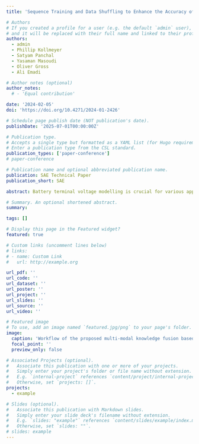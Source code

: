 ```yaml
---
title: 'Sequence Training and Data Shuffling to Enhance the Accuracy of Recurrent Neural Network Based Battery Voltage Models'

# Authors
# If you created a profile for a user (e.g. the default `admin` user), write the username (folder name) here
# and it will be replaced with their full name and linked to their profile.
authors:
  - admin
  - Phillip Kollmeyer
  - Satyam Panchal
  - Yasaman Masoudi
  - Oliver Gross
  - Ali Emadi

# Author notes (optional)
author_notes:
  # - 'Equal contribution'

date: '2024-02-05'
doi: 'https://doi.org/10.4271/2024-01-2426'

# Schedule page publish date (NOT publication's date).
publishDate: '2025-07-01T00:00:00Z'

# Publication type.
# Accepts a single type but formatted as a YAML list (for Hugo requirements).
# Enter a publication type from the CSL standard.
publication_types: ['paper-conference']
# paper-conference

# Publication name and optional abbreviated publication name.
publication: SAE Technical Paper
publication_short: SAE

abstract: Battery terminal voltage modelling is crucial for various applications, including electric vehicles, renewable energy systems, and portable electronics. Terminal voltage models are used to determine how a battery will respond under load and can be used to calculate run-time, power capability, and heat generation and as a component of state estimation approaches, such as for state of charge. Previous studies have shown better voltage modelling accuracy for long short-term memory (LSTM) recurrent neural networks than other traditional methods (e.g., equivalent circuit and electrochemical models). This study presents two new approaches – sequence training and data shuffling – to improve LSTM battery voltage models further, making them an even better candidate for the high-accuracy modelling of lithium-ion batteries. Because the LSTM memory captures information from past time steps, it must typically be trained using one series of continuous data. Instead, the proposed sequence training approach feeds a fixed window of prior data (e.g., 100 seconds) into the LSTM at each time step to initialize the memory states properly and then only uses the output at the current time step. With this method, the LSTM just requires the prior data window to be continuous, thereby allowing the handling of discontinuities. This also means that during the training process, the data can be shuffled randomly, enabling mini-batches to speed up the training significantly. When these approaches were applied, LSTM voltage estimation error was reduced by 22%, from 28.5 mV to 22.3 mV RMS error over four drive cycles and temperatures from -20 to 25°C.

# Summary. An optional shortened abstract.
summary: 

tags: []

# Display this page in the Featured widget?
featured: true

# Custom links (uncomment lines below)
# links:
# - name: Custom Link
#   url: http://example.org

url_pdf: ''
url_code: ''
url_dataset: ''
url_poster: ''
url_project: ''
url_slides: ''
url_source: ''
url_video: ''

# Featured image
# To use, add an image named `featured.jpg/png` to your page's folder.
image:
  caption: 'Workflow of the proposed multi-modal knowledge fusion based SOH estimation method.'
  focal_point: ''
  preview_only: false

# Associated Projects (optional).
#   Associate this publication with one or more of your projects.
#   Simply enter your project's folder or file name without extension.
#   E.g. `internal-project` references `content/project/internal-project/index.md`.
#   Otherwise, set `projects: []`.
projects:
  - example

# Slides (optional).
#   Associate this publication with Markdown slides.
#   Simply enter your slide deck's filename without extension.
#   E.g. `slides: "example"` references `content/slides/example/index.md`.
#   Otherwise, set `slides: ""`.
# slides: example
---
```


<!-- {{% callout note %}}
Click the _Cite_ button above to demo the feature to enable visitors to import publication metadata into their reference management software.
{{% /callout %}}

{{% callout note %}}
Create your slides in Markdown - click the _Slides_ button to check out the example.
{{% /callout %}}

Add the publication's **full text** or **supplementary notes** here. You can use rich formatting such as including [code, math, and images](https://docs.hugoblox.com/content/writing-markdown-latex/). -->
